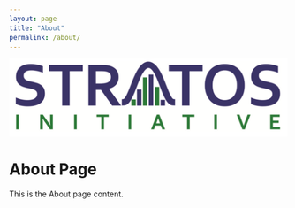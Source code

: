 ```yaml
---
layout: page
title: "About"
permalink: /about/
---
```


<img src="/Image/stratos_logo.png"/>

# About Page
This is the About page content.
